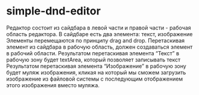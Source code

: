 # simple-dnd-editor

Редактор состоит из сайдбара в левой части и правой части - рабочая область редактора.
В сайдбаре есть два элемента: текст, изображение
Элементы перемещаются по принципу drag and drop. Перетаскивая элемент из сайдбара в рабочую область, должен создаваться элемент в рабочий области.
Результатом перетаскивая элемента “Текст” в рабочую зону будет textArea, который позволяет записывать текст
Результатом перетаскивая элемента “Изображение” в рабочую зону будет муляж изображения, кликая на который мы сможем загрузить изображение из файловой системы с последующим отображением этого изображения вместо муляжа.
